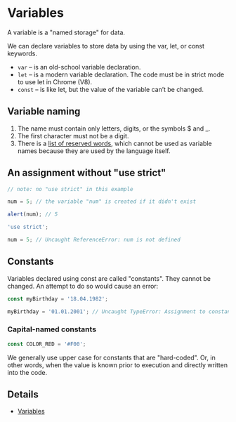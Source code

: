 # Variables

A variable is a "named storage" for data.

We can declare variables to store data by using the var, let, or const keywords.

- `var` – is an old-school variable declaration.
- `let` – is a modern variable declaration. The code must be in strict mode to use let in Chrome (V8).
- `const` – is like let, but the value of the variable can’t be changed.

## Variable naming

1. The name must contain only letters, digits, or the symbols $ and _.
2. The first character must not be a digit.
3. There is a [list of reserved words](https://developer.mozilla.org/en-US/docs/Web/JavaScript/Reference/Lexical_grammar#Keywords),
which cannot be used as variable names because they are used by the language itself.

## An assignment without "use strict"

```js
// note: no "use strict" in this example

num = 5; // the variable "num" is created if it didn't exist

alert(num); // 5
```

```js
'use strict';

num = 5; // Uncaught ReferenceError: num is not defined
```

## Constants

Variables declared using const are called "constants". They cannot be changed. An attempt to do so
would cause an error:

```js
const myBirthday = '18.04.1982';

myBirthday = '01.01.2001'; // Uncaught TypeError: Assignment to constant variable.
```

### Capital-named constants

```js
const COLOR_RED = '#F00';
```

We generally use upper case for constants that are "hard-coded". Or, in other words, when the value
is known prior to execution and directly written into the code.

## Details

- [Variables](http://javascript.info/variables#name-things-right)
